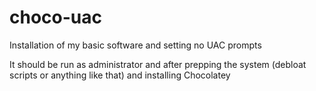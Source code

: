 # choco-uac
Installation of my basic software and setting no UAC prompts

It should be run as administrator and after prepping the system (debloat scripts or anything like that) and installing Chocolatey
